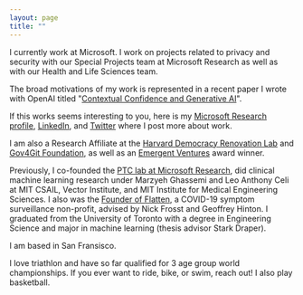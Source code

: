```yaml
---
layout: page
title: ""
---
```


I currently work at Microsoft. I work on projects related to privacy and security with our Special Projects team at Microsoft Research as well as with our Health and Life Sciences team. 

The broad motivations of my work is represented in a recent paper I wrote with OpenAI titled "[Contextual Confidence and Generative AI](https://arxiv.org/abs/2311.01193)". 

If this works seems interesting to you, here is my [Microsoft Research profile](https://www.microsoft.com/en-us/research/people/shreyjain/), [LinkedIn](https://www.linkedin.com/in/shrey-j-9869b213a/), and [Twitter](https://twitter.com/shreyjaineth) where I post more about work. 

I am also a Research Affiliate at the [Harvard Democracy Renovation Lab](https://gettingplurality.org/people/) and [Gov4Git Foundation](https://gov4git.org/), as well as an [Emergent Ventures](https://www.mercatus.org/emergent-ventures) award winner.  

Previously, I co-founded the [PTC lab at Microsoft Research](https://www.microsoft.com/en-us/research/group/plural-technology-collaboratory/), did clinical machine learning research under Marzyeh Ghassemi and Leo Anthony Celi at MIT CSAIL,  Vector Institute, and MIT Institute for Medical Engineering Sciences. I also was the [Founder of Flatten](https://flatten.ca/), a COVID-19 symptom surveillance non-profit, advised by Nick Frosst and Geoffrey Hinton. I graduated from the University of Toronto with a degree in Engineering Science and major in machine learning (thesis advisor Stark Draper). 

I am based in San Fransisco. 

I love triathlon and have so far qualified for 3 age group world championships. If you ever want to ride, bike, or swim, reach out! I also play basketball. 